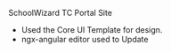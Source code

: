 SchoolWizard TC Portal Site

- Used the Core UI Template for design.
- ngx-angular editor used to Update
